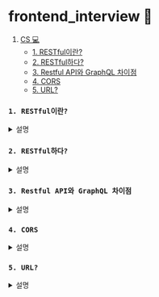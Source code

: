 # frontend_interview 🎤

1. [CS 💻 ](#RESTful이란?)   
    - [1. RESTful이란?](#-RESTful이란?)   
    - [2. RESTful하다?](#-RESTful하다?)
    - [3. Restful API와 GraphQL 차이점](#-Restful_API와_GraphQL_차이점)
    - [4. CORS](#-CORS)
    - [5. URL?](#-URL?)

### `1. RESTful이란?`
<details>
<summary>설명</summary>
REST(REpresentational State Transfer)ful API는 HTTP 통신에서 어떤 차원에 대한 CRUD 요청을 Resource와 Method로 표현하여 특정한 형태로 전달하는 방식<br/>
<br/>
RESTful API는 아래와 같다.<br/>
- Resource(자원, URI)<br/>
- Method(요청 방식, GET or POST 등)<br/>
- Representation of Resource(자원의 형태, JSON or XML 등)

---

**CRUD Operation**<br/>
1. Create : 생성(POST)<br/>
2. Read : 조회(GET)<br/>
3. Update : 수정(PUT)<br/>
4. Delete : 삭제(DELETE)<br/>
5. HEAD: header 정보 조회(HEAD)
</details>

### `2. RESTful하다?`

<details>
<summary>설명</summary>
많은 API 개발자들은 RESTful한 API란, ‘각 구성요소들의 역할이 완벽하게 분리되어 있는 것’ 이라고 한다. URI는 각 리소스(자원)를 명확하게 인식할 수 있도록 용이한 표현방식을 가져야 하며, 각 리소스에 대한 행위(메소드)를 HTTP 메소드를 이용하여 Uniform(일관성)하게 정의할 수 있어야 한다. 
</details>

### `3. Restful API와 GraphQL 차이점`

<details>
<summary>설명</summary>
RESTful API 는 Resource 마다 하나의 Endpoint 를 가지고, 그 Endpoint 에서 그 Resource 에 대한 거의 모든 것을 담당한다. 반면, GraphQL 은 전체 API 를 위해서 단 하나의 Endpoint 만을 사용한다. <br/>
<br/>
Restful API 는 하나의 Endpoint 에서 돌려줄 수 있는 응답의 구조가 정해져 있는 경우가 많다. 반면, GraphQL 은 사용자가 응답의 구조를 자신이 원하는 방식으로 바꿀 수 있다.

---
**GraphQL?**

GraphQL 은 Graph Query Language 의 줄임말이다.

GraphQL 은 Query Language 중에서도 **Server API 를 통해 정보를 주고받기 위해 사용하는 Query Language** 이다.

```
Restful API 로는 다양한 기종에서 필요한 정보들을 일일히 구현하는 것이 힘들었다. 
예를 들어 IOS 와 Android 에서 필요한 정보들이 조금씩 달랐고, 그 다른 부분마다 API를 구현하는 것이 힘들었다.
```

</details>

### `4. CORS`

<details><summary>설명
</summary>

Cross-Origin Resource Sharing(CORS)은 추가적인 HTTP header를 사용해서 애플리케이션이 다른 origin의 리소스에 접근할 수 있도록 하는 메커니즘을 말 한다. 하지만 다른 origin에서 내 리소스에 함부로 접근하지 못하게 하기 위해 사용된다.

</details>

### `5. URL?`

<details><summary>설명
</summary>

네트워크 상에서 자원이 어디 있는지를 알려주기 위한 규약 

</details>
